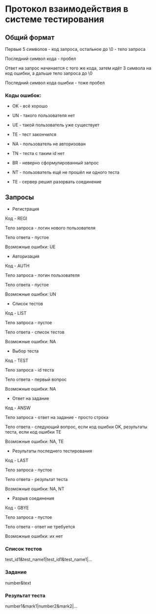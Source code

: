 # Протокол взаимодействия в системе тестирования

## Общий формат

Первые 5 символов - код запроса, остальное до \0 - тело запроса

Последний символ кода - пробел

Ответ на запрос начинается с того же кода, затем идёт 3 символа на код ошибки, а дальше тело запроса до \0

Последний символ кода ошибки - тоже пробел

### Коды ошибок:

- OK - всё хорошо

- UN - такого пользователя нет

- UE - такой пользователь уже существует

- TE - тест закончился

- NA - пользователь не авторизован

- TN - теста с таким id нет

- BR - неверно сформулированный запрос

- NT - пользователь ещё не прошёл ни одного теста

- TE - сервер решил разорвать соединение

## Запросы

- Регистрация

Код - REGI

Тело запроса - логин нового пользователя

Тело ответа - пустое

Возможные ошибки: UE

- Авторизация

Код - AUTH

Тело запроса - логин пользователя

Тело ответа - пустое

Возможные ошибки: UN

- Список тестов

Код - LIST

Тело запроса - пустое

Тело ответа - список тестов

Возможные ошибки: NA

- Выбор теста

Код - TEST

Тело запроса - id теста

Тело ответа - первый вопрос

Возможные ошибки: NA

- Ответ на задание

Код - ANSW

Тело запроса - ответ на задание - просто строка

Тело ответа - следующий вопрос, если код ошибки OK, результаты теста, если код ошибки TE

Возможные ошибки: NA, TE

- Результаты последнего тестирования

Код - LAST

Тело запроса - пустое

Тело ответа - результат теста

Возможные ошибки: NA, NT

- Разрыв соединения

Код - GBYE

Тело запроса - пустое

Тело ответа - ответ не требуется

Возможные ошибки: их нет

### Список тестов

test_id1&test_name1|test_id1&test_name1|...

### Задание

number&text

### Результат теста

number1&mark1|number2&mark2|...

